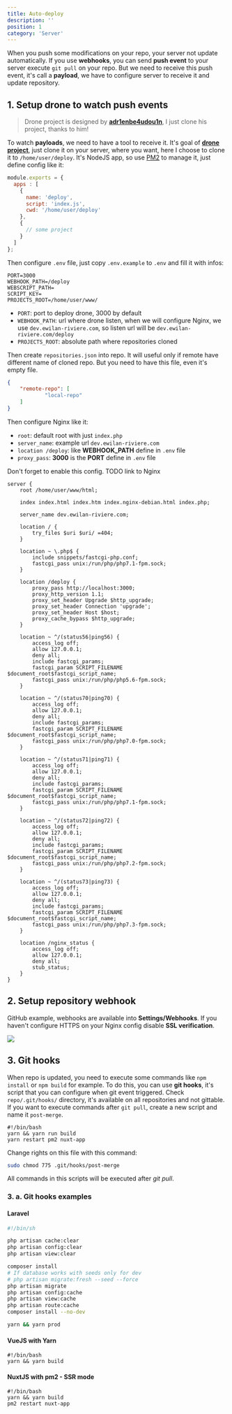 ```yaml
---
title: Auto-deploy
description: ''
position: 1
category: 'Server'
---
```


When you push some modifications on your repo, your server not update automatically. If you use **webhooks**, you can send **push event** to your server execute `git pull` on your repo. But we need to receive this push event, it's call a **payload**, we have to configure server to receive it and update repository.

## 1. Setup drone to watch push events

> Drone project is designed by [**adr1enbe4udou1n**](https://github.com/adr1enbe4udou1n), I just clone his project, thanks to him!

To watch **payloads**, we need to have a tool to receive it. It's goal of [**drone project**](https://gitlab.com/EwieFairy/drone), just clone it on your server, where you want, here I choose to clone it to `/home/user/deploy`. It's NodeJS app, so use [PM2](/guides/server-nodejs-pm2.html) to manage it, just define config like it:

<vue-code-info ext="js" path="/home/user/ecosystem.config.js"></vue-code-info>

```js
module.exports = {
  apps : [
    {
      name: 'deploy',
      script: 'index.js',
      cwd: '/home/user/deploy'
    },
    {
      // some project
    }
  ]
};
```

Then configure `.env` file, just copy `.env.example` to `.env` and fill it with infos:

<vue-code-info ext="env" path="/home/user/deploy/.env"></vue-code-info>

```
PORT=3000
WEBHOOK_PATH=/deploy
WEBSCRIPT_PATH=
SCRIPT_KEY=
PROJECTS_ROOT=/home/user/www/
```

- `PORT`: port to deploy drone, 3000 by default
- `WEBHOOK_PATH`: url where drone listen, when we will configure Nginx, we use `dev.ewilan-riviere.com`, so listen url will be `dev.ewilan-riviere.com/deploy`
- `PROJECTS_ROOT`: absolute path where repositories cloned

Then create `repositories.json` into repo. It will useful only if remote have different name of cloned repo. But you need to have this file, even it's empty file.

<vue-code-info ext="json" path="/home/user/deploy/repositories.json"></vue-code-info>

```json
{
    "remote-repo": [
            "local-repo"
    ]
}
```

Then configure Nginx like it:

- `root`: default root with just `index.php`
- `server_name`: example url `dev.ewilan-riviere.com`
- `location /deploy`: like **WEBHOOK_PATH** define in `.env` file
- `proxy_pass`: **3000** is the **PORT** define in `.env` file

Don't forget to enable this config.
TODO link to Nginx

<vue-code-info ext="nginx" path="/etc/nginx/sites-available/default"></vue-code-info>

```nginx{2,6,17,18}
server {
    root /home/user/www/html;

    index index.html index.htm index.nginx-debian.html index.php;

    server_name dev.ewilan-riviere.com;

    location / {
        try_files $uri $uri/ =404;
    }

    location ~ \.php$ {
        include snippets/fastcgi-php.conf;
        fastcgi_pass unix:/run/php/php7.1-fpm.sock;
    }

    location /deploy {
        proxy_pass http://localhost:3000;
        proxy_http_version 1.1;
        proxy_set_header Upgrade $http_upgrade;
        proxy_set_header Connection 'upgrade';
        proxy_set_header Host $host;
        proxy_cache_bypass $http_upgrade;
    }

    location ~ ^/(status56|ping56) {
        access_log off;
        allow 127.0.0.1;
        deny all;
        include fastcgi_params;
        fastcgi_param SCRIPT_FILENAME $document_root$fastcgi_script_name;
        fastcgi_pass unix:/run/php/php5.6-fpm.sock;
    }

    location ~ ^/(status70|ping70) {
        access_log off;
        allow 127.0.0.1;
        deny all;
        include fastcgi_params;
        fastcgi_param SCRIPT_FILENAME $document_root$fastcgi_script_name;
        fastcgi_pass unix:/run/php/php7.0-fpm.sock;
    }

    location ~ ^/(status71|ping71) {
        access_log off;
        allow 127.0.0.1;
        deny all;
        include fastcgi_params;
        fastcgi_param SCRIPT_FILENAME $document_root$fastcgi_script_name;
        fastcgi_pass unix:/run/php/php7.1-fpm.sock;
    }

    location ~ ^/(status72|ping72) {
        access_log off;
        allow 127.0.0.1;
        deny all;
        include fastcgi_params;
        fastcgi_param SCRIPT_FILENAME $document_root$fastcgi_script_name;
        fastcgi_pass unix:/run/php/php7.2-fpm.sock;
    }

    location ~ ^/(status73|ping73) {
        access_log off;
        allow 127.0.0.1;
        deny all;
        include fastcgi_params;
        fastcgi_param SCRIPT_FILENAME $document_root$fastcgi_script_name;
        fastcgi_pass unix:/run/php/php7.3-fpm.sock;
    }

    location /nginx_status {
        access_log off;
        allow 127.0.0.1;
        deny all;
        stub_status;
    }
}
```

## 2. Setup repository webhook

GitHub example, webhooks are available into **Settings/Webhooks**. If you haven't configure HTTPS on your Nginx config disable **SSL verification**.

<img src="/images/webhook-config.jpg" class="covver-img" />

## 3. Git hooks

When repo is updated, you need to execute some commands like `npm install` or `npm build` for example. To do this, you can use **git hooks**, it's script that you can configure when git event triggered. Check `repo/.git/hooks/` directory, it's available on all repositories and not gittable. If you want to execute commands after `git pull`, create a new script and name it `post-merge`.

```sh[~/www/nuxt-app/.git/hooks/post-merge]
#!/bin/bash
yarn && yarn run build
yarn restart pm2 nuxt-app
```

Change rights on this file with this command:

```bash
sudo chmod 775 .git/hooks/post-merge
```

All commands in this scripts will be executed after *git pull*.

### 3. a. Git hooks examples

#### **Laravel**

```bash
#!/bin/sh

php artisan cache:clear
php artisan config:clear
php artisan view:clear

composer install
# If database works with seeds only for dev
# php artisan migrate:fresh --seed --force
php artisan migrate
php artisan config:cache
php artisan view:cache
php artisan route:cache
composer install --no-dev

yarn && yarn prod
```

#### **VueJS with Yarn**

```sh[~/www/vue-app/.git/hooks/post-merge]
#!/bin/bash
yarn && yarn build
```

#### **NuxtJS with pm2 - SSR mode**

```sh[~/www/nuxtjs-front/.git/hooks/post-merge]
#!/bin/bash
yarn && yarn build
pm2 restart nuxt-app
```
